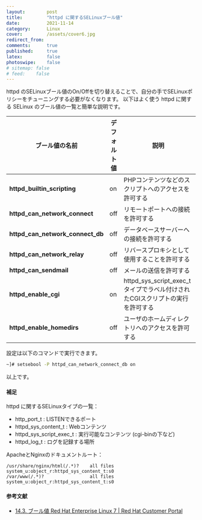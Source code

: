 ```yaml
---
layout:        post
title:         "httpd に関するSELinuxブール値"
date:          2021-11-14
category:      Linux
cover:         /assets/cover6.jpg
redirect_from:
comments:      true
published:     true
latex:         false
photoswipe:    false
# sitemap: false
# feed:    false
---
```


httpd のSELinuxブール値のOn/Offを切り替えることで、自分の手でSELinuxポリシーをチューニングする必要がなくなります。
以下はよく使う httpd に関する SELinux のブール値の一覧と簡単な説明です。

| ブール値の名前 | デフォルト値 | 説明
|---|---|---
| **httpd_builtin_scripting** | on | PHPコンテンツなどのスクリプトへのアクセスを許可する
| **httpd_can_network_connect** | off | リモートポートへの接続を許可する
| **httpd_can_network_connect_db** | off | データベースサーバーへの接続を許可する
| **httpd_can_network_relay** | off | リバースプロキシとして使用することを許可する
| **httpd_can_sendmail** | off | メールの送信を許可する
| **httpd_enable_cgi** | on | httpd_sys_script_exec_t タイプでラベル付けされたCGIスクリプトの実行を許可する
| **httpd_enable_homedirs** | off | ユーザのホームディレクトリへのアクセスを許可する

設定は以下のコマンドで実行できます。
```bash
~]# setsebool -P httpd_can_network_connect_db on
```

以上です。

#### 補足
httpd に関するSELinuxタイプの一覧：
- http_port_t : LISTENできるポート
- httpd_sys_content_t : Webコンテンツ
- httpd_sys_script_exec_t : 実行可能なコンテンツ (cgi-binの下など)
- httpd_log_t : ログを記録する場所

ApacheとNginxのドキュメントルート：
```
/usr/share/nginx/html(/.*)?    all files    system_u:object_r:httpd_sys_content_t:s0
/var/www(/.*)?                 all files    system_u:object_r:httpd_sys_content_t:s0
```

#### 参考文献
- [14.3. ブール値 Red Hat Enterprise Linux 7 \| Red Hat Customer Portal](https://access.redhat.com/documentation/ja-jp/red_hat_enterprise_linux/7/html/selinux_users_and_administrators_guide/sect-managing_confined_services-the_apache_http_server-booleans)
